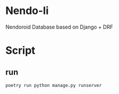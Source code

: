 # Nendo-li
Nendoroid Database based on Django + DRF

# Script
## run
`poetry run python manage.py runserver`

